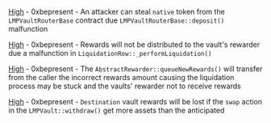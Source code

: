 
[High](High-0xbepresent_-_An_attacker_can_steal_native_token_from_the_LMPVaultRouterBase_contract_due_LMPVaultRouterBase::deposit()_malfunction/README.md) - 0xbepresent - An attacker can steal `native` token from the `LMPVaultRouterBase` contract due `LMPVaultRouterBase::deposit()` malfunction

[High](High-0xbepresent_-_Rewards_will_not_be_distributed_to_the_vaults_rewarder_due_a_malfunction_in_LiquidationRow::_performLiquidation()/README.md) - 0xbepresent - Rewards will not be distributed to the vault's rewarder due a malfunction in `LiquidationRow::_performLiquidation()`

[High](High-0xbepresent_-_The_AbstractRewarder::queueNewRewards()_will_transfer_from_the_caller_the_incorrect_rewards_amount_causing_the_liquidation_process_may_be_stuck_and_the_vaults_rewarder_not_to_receive_rewards/README.md) - 0xbepresent - The `AbstractRewarder::queueNewRewards()` will transfer from the caller the incorrect rewards amount causing the liquidation process may be stuck and the vaults' rewarder not to receive rewards

[High](High-0xbepresent_-_Destination_vault_rewards_will_be_lost_if_the_swap_action_in_the_LMPVault::withdraw()_get_more_assets_than_the_anticipated/README.md) - 0xbepresent - `Destination` vault rewards will be lost if the `swap` action in the `LMPVault::withdraw()` get more assets than the anticipated
